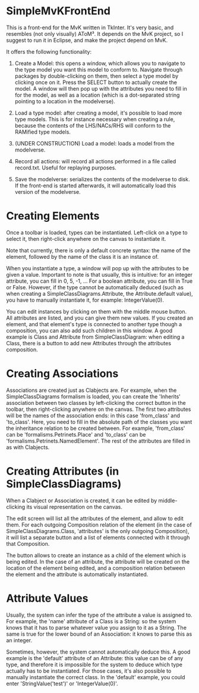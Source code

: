 SimpleMvKFrontEnd
=================

This is a front-end for the MvK written in TkInter. It's very basic, and resembles (not only visually) AToM³. It depends on the MvK project, so I suggest to run it in Eclipse, and make the project depend on MvK.

It offers the following functionality:

1. Create a Model: this opens a window, which allows you to navigate to the type model you want this model to conform to. Navigate through packages by double-clicking on them, then select a type model by clicking once on it. Press the SELECT button to actually create the model. A window will then pop up with the attributes you need to fill in for the model, as well as a location (which is a dot-separated string pointing to a location in the modelverse).

2. Load a type model: after creating a model, it's possible to load more type models. This is for instance necessary when creating a rule, because the contents of the LHS/NACs/RHS will conform to the RAMified type models.

3. (UNDER CONSTRUCTION) Load a model: loads a model from the modelverse.

4. Record all actions: will record all actions performed in a file called record.txt. Useful for replaying purposes.

5. Save the modelverse: serializes the contents of the modelverse to disk. If the front-end is started afterwards, it will automatically load this version of the modelverse.

Creating Elements
=================

Once a toolbar is loaded, types can be instantiated. Left-click on a type to select it, then right-click anywhere on the canvas to instantiate it.

Note that currently, there is only a default concrete syntax: the name of the element, followed by the name of the class it is an instance of.

When you instantiate a type, a window will pop up with the attributes to be given a value. Important to note is that usually, this is intuitive: for an integer attribute, you can fill in 0, 5, -1, ... For a boolean attribute, you can fill in True or False. However, if the type cannot be automatically deduced (such as when creating a SimpleClassDiagrams.Attribute, the Attribute.default value), you have to manually instantiate it, for example: IntegerValue(0).

You can edit instances by clicking on them with the middle mouse button. All attributes are listed, and you can give them new values. If you created an element, and that element's type is connected to another type though a composition, you can also add such children in this window. A good example is Class and Attribute from SimpleClassDiagram: when editing a Class, there is a button to add new Attributes through the attributes composition.

Creating Associations
=================

Associations are created just as Clabjects are. For example, when the SimpleClassDiagrams formalism is loaded, you can create the 'Inherits' association between two classes by left-clicking the correct button in the toolbar, then right-clicking anywhere on the canvas. The first two attributes will be the names of the association ends: in this case 'from_class' and 'to_class'. Here, you need to fill in the absolute path of the classes you want the inheritance relation to be created between. For example, 'from_class' can be 'formalisms.Petrinets.Place' and 'to_class' can be 'formalisms.Petrinets.NamedElement'. The rest of the attributes are filled in as with Clabjects.

Creating Attributes (in SimpleClassDiagrams)
=================

When a Clabject or Association is created, it can be edited by middle-clicking its visual representation on the canvas.

The edit screen will list all the attributes of the element, and allow to edit them. For each outgoing Composition relation of the element (in the case of SimpleClassDiagrams.Class, 'attributes' is the only outgoing Composition), it will list a separate button and a list of elements connected with it through that Composition.

The button allows to create an instance as a child of the element which is being edited. In the case of an attribute, the attribute will be created on the location of the element being edited, and a composition relation between the element and the attribute is automatically instantiated.

Attribute Values
=================
Usually, the system can infer the type of the attribute a value is assigned to. For example, the 'name' attribute of a Class is a String: so the system knows that it has to parse whatever value you assign to it as a String. The same is true for the lower bound of an Association: it knows to parse this as an integer.

Sometimes, however, the system cannot automatically deduce this. A good example is the 'default' attribute of an Attribute: this value can be of any type, and therefore it is impossible for the system to deduce which type actually has to be instantiated. For those cases, it's also possible to manually instantiate the correct class. In the 'default' example, you could enter 'StringValue('test')' or 'IntegerValue(0)'.
